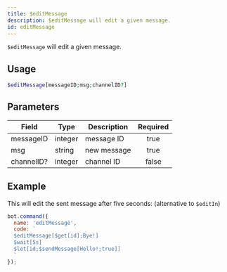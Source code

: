 ```yaml
---
title: $editMessage 
description: $editMessage will edit a given message.
id: editMessage
---
```


`$editMessage` will edit a given message.

## Usage

```php
$editMessage[messageID;msg;channelID?]
```

## Parameters 


| Field      | Type    | Description | Required |
| ---------- | ------- | ----------- |:--------:|
| messageID  | integer | message ID  |    true   |
| msg        | string  | new message |    true   |
| channelID? | integer | channel ID  |    false    |


## Example

This will edit the sent message after five seconds: (alternative to `$editIn`)

```javascript
bot.command({
  name: 'editMessage',
  code: `
  $editMessage[$get[id];Bye!]
  $wait[5s]
  $let[id;$sendMessage[Hello!;true]]
  `
});
```